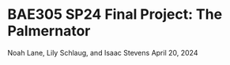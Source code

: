 # BAE305 SP24 Final Project: The Palmernator
Noah Lane, Lily Schlaug, and Isaac Stevens
April 20, 2024
